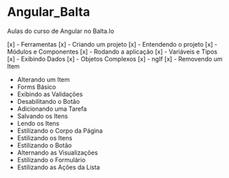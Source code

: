# Angular_Balta

Aulas do curso de Angular no Balta.Io 

[x] - Ferramentas
[x] - Criando um projeto
[x] - Entendendo o projeto
[x] - Módulos e Componentes
[x] - Rodando a aplicação
[x] - Variáveis e Tipos
[x] - Exibindo Dados
[x] - Objetos Complexos
[x] - ngIf
[x] - Removendo um Item
- Alterando um Item
- Forms Básico
- Exibindo as Validações
- Desabilitando o Botão
- Adicionando uma Tarefa
- Salvando os Itens
- Lendo os Itens
- Estilizando o Corpo da Página
- Estilizando os Itens
- Estilizando o Botão
- Alternando as Visualizações
- Estilizando o Formulário
- Estilizando as Ações da Lista
